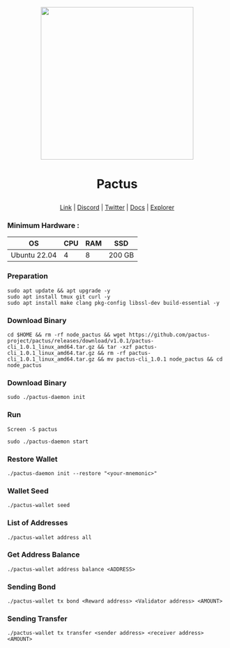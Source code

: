 <p align="center">
  <img height="350" height="350" src="https://github.com/catsmile100/Validor-Mainnet/assets/85368621/b0bac1cd-13f5-494a-ae61-9a9818f67d3a">
</p>
<h1>
<p align="center"> Pactus </p>
</h1>

<p align="center">
  <a href="https://pactus.org">Link</a> |
  <a href="https://discord.com/invite/H5vZkNnXCu">Discord</a> |
  <a href="https://twitter.com/pactuschain">Twitter</a> |
  <a href="https://pactus.org/user-guides">Docs</a> |
  <a href="https://pacscan.org">Explorer</a> 
</p>

### Minimum Hardware :
OS  | CPU     | RAM      | SSD     | 
| ------------- | ------------- | ------------- | -------- |
| Ubuntu 22.04 | 4          | 8         | 200 GB  | 

### Preparation
```
sudo apt update && apt upgrade -y
sudo apt install tmux git curl -y
sudo apt install make clang pkg-config libssl-dev build-essential -y
```
### Download Binary
```
cd $HOME && rm -rf node_pactus && wget https://github.com/pactus-project/pactus/releases/download/v1.0.1/pactus-cli_1.0.1_linux_amd64.tar.gz && tar -xzf pactus-cli_1.0.1_linux_amd64.tar.gz && rm -rf pactus-cli_1.0.1_linux_amd64.tar.gz && mv pactus-cli_1.0.1 node_pactus && cd node_pactus
```

### Download Binary
```
sudo ./pactus-daemon init
```

### Run 
```
Screen -S pactus
```
```
sudo ./pactus-daemon start
```

### Restore Wallet 
```
./pactus-daemon init --restore "<your-mnemonic>"
```

### Wallet Seed 
```
./pactus-wallet seed
```

### List of Addresses
```
./pactus-wallet address all
```

### Get Address Balance
```
./pactus-wallet address balance <ADDRESS>
```

### Sending Bond
```
./pactus-wallet tx bond <Reward address> <Validator address> <AMOUNT>
```

### Sending Transfer
```
./pactus-wallet tx transfer <sender address> <receiver address> <AMOUNT>
```
